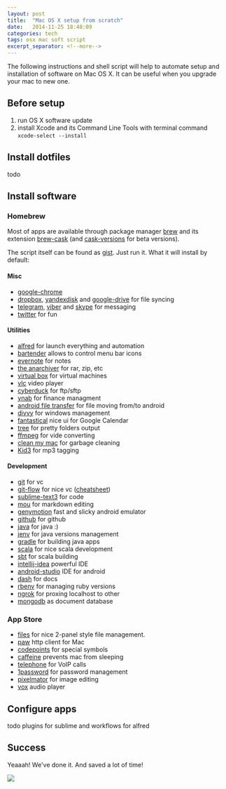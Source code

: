 ```yaml
---
layout: post
title:  "Mac OS X setup from scratch"
date:   2014-11-25 18:48:09
categories: tech 
tags: osx mac soft script
excerpt_separator: <!--more-->
---
```


The following instructions and shell script will help to automate setup and installation of software on Mac OS X. It can be useful when you upgrade your mac to new one. 

<!--more-->

## Before setup

1. run OS X software update
2. install Xcode and its Command Line Tools with terminal command `xcode-select --install`

## Install dotfiles

todo

## Install software

### Homebrew

Most of apps are available through package manager [brew](http://brew.sh/) and its extension [brew-cask](http://caskroom.io/) (and [cask-versions](https://github.com/caskroom/homebrew-versions) for beta versions). 

The script itself can be found as [gist](https://gist.github.com/melnikovdv/cd23756e1114afaf8e43#file-setup-sh). Just run it. What it will install by default: 

#### Misc

* [google-chrome](http://www.google.ru/chrome/)
* [dropbox](https://www.dropbox.com/), [yandexdisk](https://disk.yandex.ru/) and [google-drive](https://drive.google.com/) for file syncing
* [telegram](https://telegram.org/), [viber](http://viber.com/) and [skype](http://www.skype.com/) for messaging
* [twitter](https://twitter.com/) for fun

#### Utilities

* [alfred](http://www.alfredapp.com/) for launch everything and automation
* [bartender](http://www.macbartender.com/) allows to control menu bar icons
* [evernote](https://evernote.com) for notes
* [the anarchiver](http://unarchiver.c3.cx/) for rar, zip, etc
* [virtual box](https://www.virtualbox.org) for virtual machines
* [vlc](http://www.videolan.org/vlc/) video player
* [cyberduck](https://cyberduck.io) for ftp/sftp
* [ynab](http://www.youneedabudget.com/) for finance managment
* [android file transfer](https://www.android.com/filetransfer/) for file moving from/to android
* [divvy](https://mizage.com/divvy/) for windows management
* [fantastical](http://flexibits.com/fantastical) nice ui for Google Calendar
* [tree](http://mama.indstate.edu/users/ice/tree/) for pretty folders output
* [ffmpeg](https://www.ffmpeg.org/) for vide converting
* [clean my mac](http://macpaw.com/cleanmymac) for garbage cleaning
* [Kid3](http://kid3.sourceforge.net/) for mp3 tagging

#### Development
* [git](http://git-scm.com/) for vc
* [git-flow](https://github.com/nvie/gitflow) for nice vc ([cheatsheet](http://danielkummer.github.io/git-flow-cheatsheet/))
* [sublime-text3](http://www.sublimetext.com/3) for code
* [mou](http://25.io/mou/) for markdown editing
* [genymotion](http://www.genymotion.com/) fast and slicky android emulator
* [github](https://mac.github.com/) for github
* [java](http://www.oracle.com/technetwork/java/javase/downloads/index.html) for java :)
* [jenv](http://www.jenv.be/) for java versions management
* [gradle](http://gradle.org/) for building java apps
* [scala](http://scala-lang.org/) for nice scala development
* [sbt](http://www.scala-sbt.org/) for scala building
* [intellij-idea](https://www.jetbrains.com/idea/) powerful IDE
* [android-studio](https://developer.android.com/sdk/installing/studio.html) IDE for android 
* [dash](http://kapeli.com/dash) for docs
* [rbenv](https://github.com/sstephenson/rbenv) for managing ruby versions
* [ngrok](https://ngrok.com/) for proxing localhost to other
* [mongodb](http://www.mongodb.com/) as document database

### App Store

* [files](http://filesmanager.info/) for nice 2-panel style file management. 
* [paw](http://luckymarmot.com/paw) http client for Mac
* [codepoints](https://infincia.com/apps/codepoints) for special symbols
* [caffeine](http://lightheadsw.com/caffeine/) prevents mac from sleeping
* [telephone](http://www.tlphn.com/) for VoIP calls
* [1password](https://agilebits.com/onepassword) for password management
* [pixelmator](http://www.pixelmator.com/) for image editing
* [vox](http://coppertino.com/) audio player

## Configure apps 

todo plugins for sublime and workflows for alfred

## Success

Yeaaah! We've done it. And saved a lot of time! 

![](https://img-fotki.yandex.ru/get/16185/59765760.0/0_a7b16_f3a9b1d8_L.jpg)
